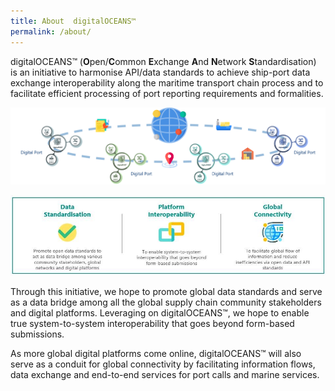 ```yaml
---
title: About  digitalOCEANS™
permalink: /about/
---
```



digitalOCEANS™ (**O**pen/**C**ommon **E**xchange **A**nd **N**etwork **S**tandardisation) is an initiative to harmonise API/data standards to achieve ship-port data exchange interoperability along the maritime transport chain process and to facilitate efficient processing of port reporting requirements and formalities.

![overview](/images/overview1.png)


![overview](/images/overview2.jpg)


Through this initiative, we hope to promote global data standards and serve as a data bridge among all the global supply chain community stakeholders and digital platforms. 
Leveraging on digitalOCEANS™, we hope to enable true system-to-system interoperability that goes beyond form-based submissions. 

As more global digital platforms come online, digitalOCEANS™ will also serve as a conduit for global connectivity by facilitating information flows, data exchange and end-to-end services for port calls and marine services.
